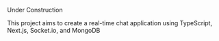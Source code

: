 Under Construction

This project aims to create a real-time chat application using TypeScript, Next.js, Socket.io, and MongoDB